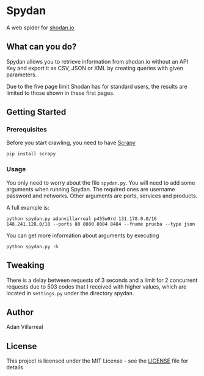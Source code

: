 # Spydan
A web spider for [shodan.io](https://www.shodan.io)

## What can you do?
Spydan allows you to retrieve information from shodan.io without an API Key and export it as CSV, JSON or XML by creating queries with given parameters. 

Due to the five page limit Shodan has for standard users, the results are limited to those shown in these first pages.

## Getting Started

### Prerequisites
Before you start crawling, you need to have [Scrapy](https://scrapy.org/)
```
pip install scrapy
```
### Usage
You only need to worry about the file `spydan.py`. You will need to add some arguments when running Spydan. The required ones are username password and networks. Other arguments are ports, services and products.

A full example is:
```
python spydan.py adanvillarreal p455w0rd 131.178.0.0/16 148.241.128.0/18 --ports 80 8080 8084 8484 --fname prueba --type json

```

You can get more information about arguments by executing
```
python spydan.py -h
```

## Tweaking
There is a delay between requests of 3 seconds and a limit for 2 concurrent requests due to 503 codes that I received with higher values, which are located in `settings.py` under the directory spydan.
## Author
Adan Villarreal

## License
This project is licensed under the MIT License - see the [LICENSE](LICENSE) file for details

